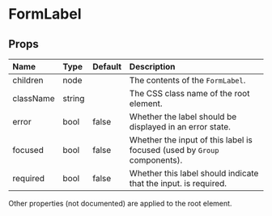 FormLabel
=========



Props
-----


| Name | Type | Default | Description |
|:-----|:-----|:--------|:------------|
| children | node |  | The contents of the `FormLabel`. |
| className | string |  | The CSS class name of the root element. |
| error | bool | false | Whether the label should be displayed in an error state. |
| focused | bool | false | Whether the input of this label is focused (used by `Group` components). |
| required | bool | false | Whether this label should indicate that the input. is required. |

Other properties (not documented) are applied to the root element.
